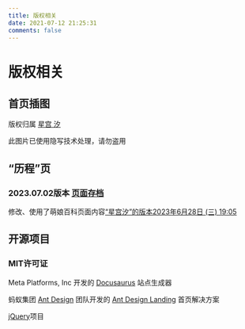 ```yaml
---
title: 版权相关
date: 2021-07-12 21:25:31
comments: false
---
```

# 版权相关

## 首页插图
版权归属 [星宫 汐](https://page.hosimiyasio.com/outlinks.html?target=https://space.bilibili.com/402417817)

此图片已使用隐写技术处理，请勿盗用

## “历程”页
### 2023.07.02版本 [页面存档](../archive-page/20230702-timeline)
修改、使用了萌娘百科页面内容[“星宫汐”的版本2023年6月28日 (三) 19:05](https://page.hosimiyasio.com/outlinks.html?target=https://zh.moegirl.org.cn/index.php?title=%E6%98%9F%E5%AE%AB%E6%B1%90&oldid=6924571) 

## 开源项目

### MIT许可证
Meta Platforms, Inc 开发的 [Docusaurus](https://docusaurus.io/zh-CN/) 站点生成器

蚂蚁集团 [Ant Design](https://ant-design.antgroup.com/index-cn) 团队开发的 [Ant Design Landing](https://landing.ant.design/index-cn) 首页解决方案

[jQuery](https://github.com/jquery/jquery)项目